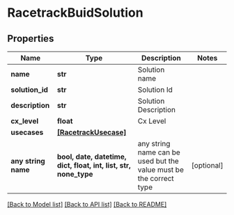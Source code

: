 # RacetrackBuidSolution


## Properties
Name | Type | Description | Notes
------------ | ------------- | ------------- | -------------
**name** | **str** | Solution name | 
**solution_id** | **str** | Solution Id | 
**description** | **str** | Solution Description | 
**cx_level** | **float** | Cx Level | 
**usecases** | [**[RacetrackUsecase]**](RacetrackUsecase.md) |  | 
**any string name** | **bool, date, datetime, dict, float, int, list, str, none_type** | any string name can be used but the value must be the correct type | [optional]

[[Back to Model list]](../README.md#documentation-for-models) [[Back to API list]](../README.md#documentation-for-api-endpoints) [[Back to README]](../README.md)


